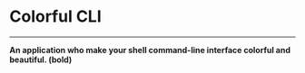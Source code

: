 # Colorful CLI

---

**An application who make your shell command-line interface colorful and beautiful. (bold)**

